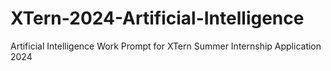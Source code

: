 # XTern-2024-Artificial-Intelligence
Artificial Intelligence Work Prompt for XTern Summer Internship Application 2024
